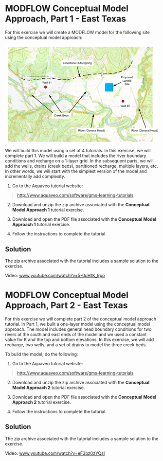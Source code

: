 # MODFLOW Conceptual Model Approach, Part 1 - East Texas

For this exercise we will create a MODFLOW model for the following site using the conceptual model approach:

![mapwithbcs.jpg](mapwithbcs.jpg)

We will build this model using a set of 4 tutorials. In this exercise, we will complete part 1. We will build a model that includes the river boundary conditions and recharge on a 1-layer grid. In the subsequent parts, we will add the wells, drains (creek beds), partitioned recharge, multiple layers, etc. In other words, we will start with the simplest version of the model and incrementally add complexity.

1) Go to the Aquaveo tutorial website:

>[<u>http://www.aquaveo.com/software/gms-learning-tutorials</u>](https://byu-ce547.readthedocs.io/en/latest/unit3/03_study_pt3/learning-tutorials.htm)

2) Download and unzip the zip archive associated with the **Conceptual Model Approach 1** tutorial exercise.

3) Download and open the PDF file associated with the **Conceptual Model Approach 1** tutorial exercise.

4) Follow the instructions to complete the tutorial.

## Solution

The zip archive associated with the tutorial includes a sample solution to the exercise.

Video: [<u>www.youtube.com/watch?v=5-0uH1K_9po</u>](https://www.youtube.com/watch?v=5-0uH1K_9po)

# MODFLOW Conceptual Model Approach, Part 2 - East Texas

For this exercise we will complete part 2 of the conceptual model approach tutorial. In Part 1, we built a one-layer model using the conceptual model approach. The model includes general head boundary conditions for two rivers at the south and east ends of the model and we used a constant value for K and the top and bottom elevations. In this exercise, we will add recharge, two wells, and a set of drains to model the three creek beds.

To build the model, do the following:

1) Go to the Aquaveo tutorial website:

>[<u>http://www.aquaveo.com/software/gms-learning-tutorials</u>](https://byu-ce547.readthedocs.io/en/latest/unit3/03_study_pt3/learning-tutorials.htm)

2) Download and unzip the zip archive associated with the **Conceptual Model Approach 2** tutorial exercise.

3) Download and open the PDF file associated with the **Conceptual Model Approach 2** tutorial exercise.

4) Follow the instructions to complete the tutorial.

## Solution

The zip archive associated with the tutorial includes a sample solution to the exercise.

Video: [<u>www.youtube.com/watch?v=eF3bz0zYQsI</u>](https://www.youtube.com/watch?v=eF3bz0zYQsI)

 

 

 

 

 


